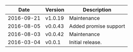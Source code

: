 | Date        | Version | Description |
| ----------- | ------- | ----------- |
| 2016-09-21  | v1.0.19 | Maintenance |
| 2016-08-05  | v0.0.43 | Added promise support |
| 2016-08-03  | v0.0.42 | Maintenance |
| 2016-03-04  | v0.0.1  | Initial release. |
